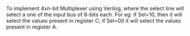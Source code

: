 To implement 4xn-bit Multiplexer using Verilog, where the select line will select a one of the input bus of 8-bits each.
For eg: if Sel=10, then it will select the values present in register C; if Sel=00 it will select the values present in register A.
